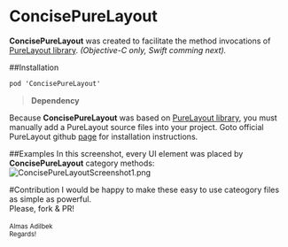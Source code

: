 # ConcisePureLayout
**ConcisePureLayout** was created to facilitate the method invocations of [PureLayout library](https://github.com/PureLayout/PureLayout "PureLayout github page"). _(Objective-C only, Swift comming next)._

##Installation
```objective-c
pod 'ConcisePureLayout'
```

>**Dependency**
>
Because **ConcisePureLayout** was based on [PureLayout library](https://github.com/PureLayout/PureLayout "PureLayout github page"), you must manually add a PureLayout source files into your project. Goto official PureLayout github [page](https://github.com/PureLayout/PureLayout "PureLayout github page") for installation instructions.

##Examples
In this screenshot, every UI element was placed by **ConcisePureLayout** category methods:
![ConcisePureLayoutScreenshot1.png]({{site.baseurl}}/ConcisePureLayoutScreenshot1.png)


#Contribution
I would be happy to make these easy to use cateogory files as simple as powerful.</br>
Please, fork & PR!
</br></br>
<small>Almas Adilbek</br>
Regards!</small>
